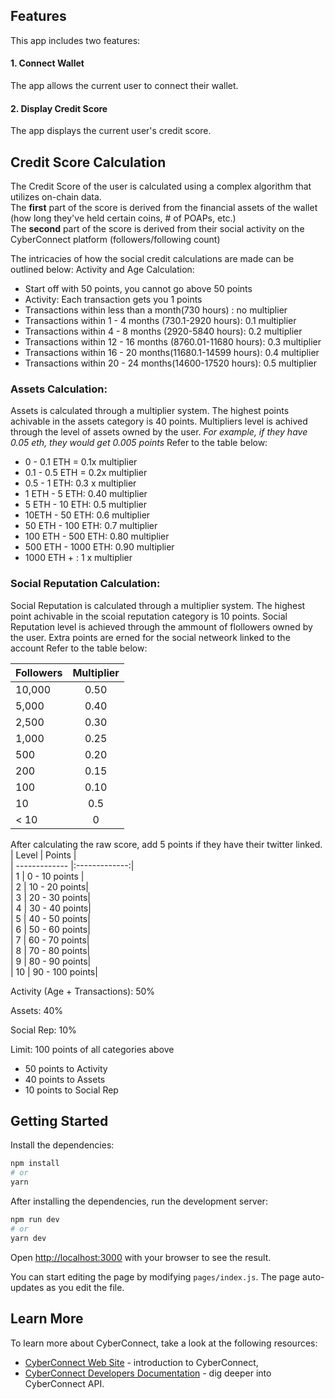## Features

This app includes two features:

#### 1. Connect Wallet

The app allows the current user to connect their wallet.

#### 2. Display Credit Score

The app displays the current user's credit score.

## Credit Score Calculation

The Credit Score of the user is calculated using a complex algorithm that utilizes on-chain data.  
The **first** part of the score is derived from the financial assets of the wallet (how long they've held certain coins, # of POAPs, etc.)  
The **second** part of the score is derived from their social activity on the CyberConnect platform (followers/following count)  

The intricacies of how the social credit calculations are made can be outlined below:
Activity and Age Calculation: 

 - Start off with 50 points, you cannot go above 50 points 
 - Activity: Each transaction gets you 1 points 
 - Transactions within less than a month(730 hours) : no multiplier 
 - Transactions within 1 - 4 months (730.1-2920 hours): 0.1 multiplier  
 - Transactions within 4 - 8 months (2920-5840 hours): 0.2 multiplier 
 - Transactions within 12 - 16 months (8760.01-11680 hours): 0.3 multiplier
 - Transactions within 16 - 20 months(11680.1-14599 hours): 0.4 multiplier  
 - Transactions within 20 - 24 months(14600-17520 hours): 0.5 multiplier


### Assets Calculation:
Assets is calculated through a multiplier system. The highest points achivable in the assets category is 40 points. Multipliers level is achived through the level of assets owned by the user. *For example, if they have 0.05 eth, they would get 0.005 points*
Refer to the table below:

 - 0 - 0.1 ETH = 0.1x multiplier 
 - 0.1 - 0.5 ETH = 0.2x multiplier 
 - 0.5 - 1 ETH: 0.3 x multiplier 
 - 1 ETH - 5 ETH: 0.40 multiplier 
 - 5 ETH - 10 ETH: 0.5 multiplier 
 - 10ETH - 50 ETH: 0.6 multiplier 
 - 50 ETH - 100 ETH: 0.7 multiplier 
 - 100 ETH - 500 ETH: 0.80 multiplier 
 - 500 ETH - 1000 ETH: 0.90 multiplier 
 - 1000 ETH + : 1 x multiplier 


### Social Reputation Calculation: 
Social Reputation is calculated through a multiplier system. The highest point achivable in the scoial reputation category is 10 points. Social Reputation level is achieved through the ammount of flollowers owned by the user. Extra points are erned for the social netweork linked to the account
Refer to the table below:

| Followers     | Multiplier    |  
| ------------- |:-------------:|  
| 10,000        | 0.50          |  
| 5,000         | 0.40          |  
| 2,500         | 0.30          |  
| 1,000         | 0.25          |  
| 500           | 0.20          |  
| 200           | 0.15          |  
| 100           | 0.10          |  
| 10            | 0.5           |  
| < 10          | 0             |   


After calculating the raw score, add 5 points if they have their twitter linked.
| Level         | Points        |  
| ------------- |:-------------:|  
| 1             | 0 - 10 points |  
| 2             | 10 - 20 points|  
| 3             | 20 - 30 points|  
| 4             | 30 - 40 points|  
| 5             | 40 - 50 points|  
| 6             | 50 - 60 points|  
| 7             | 60 - 70 points|  
| 8             | 70 - 80 points|  
| 9             | 80 - 90 points|  
| 10            | 90 - 100 points|  

Activity (Age + Transactions): 50%

Assets: 40%

Social Rep: 10%

Limit: 100 points of all categories above
 - 50 points to Activity
 - 40 points to Assets
 - 10 points to Social Rep

## Getting Started

Install the dependencies:

```bash
npm install
# or
yarn
```

After installing the dependencies, run the development server:

```bash
npm run dev
# or
yarn dev
```

Open [http://localhost:3000](http://localhost:3000) with your browser to see the result.

You can start editing the page by modifying `pages/index.js`. The page auto-updates as you edit the file.

## Learn More

To learn more about CyberConnect, take a look at the following resources:

- [CyberConnect Web Site](https://cyberconnect.me/) - introduction to CyberConnect,
- [CyberConnect Developers Documentation](https://docs.cyberconnect.me/) - dig deeper into CyberConnect API.
